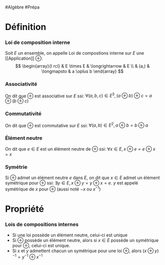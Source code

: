 #Algèbre #Prépa 
# Définition

### Loi de composition interne

Soit $E$ un ensemble, on appelle Loi de compostions interne sur $E$ une [[Application]] $\oplus$:
$$
\begin{array}{l rcl} & E \times E & \longrightarrow & E \\
& (a,) & \longmapsto & a \oplus b \end{array}
$$
### Associativité

On dit que $\oplus$ est associative sur $E$ ssi: $\forall (a,b,c) \in E^3, (a \oplus b) \oplus c = a \oplus (b \oplus c)$
### Commutativité

On dit que $\oplus$ est commutative sur $E$ ssi: $\forall (a,b) \in E^2, a \oplus b = b \oplus a$
### Élément neutre

On dit que $e \in E$ est un élément neutre de $\oplus$ ssi: $\forall x \in E, x \oplus e = e \oplus x = x$
### Symétrie

Si $\oplus$ admet un élément neutre $e$ dans $E$, on dit que $x \in E$ admet un élément symétrique pour $\oplus$ ssi: $\exists y \in E, x \oplus y = y \oplus x = e$. $y$ est appelé symétrique de $x$ pour $\oplus$ (aussi noté $-x$ ou $x^{-1}$)

# Propriété

### Lois de compositions internes

- Si une loi possède un élément neutre, celui-ci est unique
- Si $\oplus$ possède un élément neutre, alors si $x \in E$ possède un symétrique pour $\oplus$, celui-ci est unique.
- Si $x$ et $y$ admettent chacun un symétrique pour une loi $\oplus$, alors $(x \oplus y)^{-1} = y^{-1} \oplus x^{-1}$


